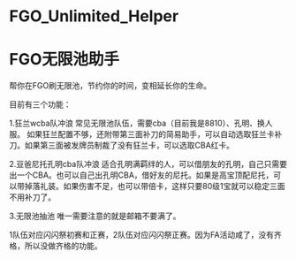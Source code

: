 # FGO_Unlimited_Helper
# FGO无限池助手

帮你在FGO刷无限池，节约你的时间，变相延长你的生命。


目前有三个功能：

1.狂兰wcba队冲浪
常见无限池队伍，需要cba（目前我是8810）、孔明、换人服。
如果狂兰配置不够，还附带第三面补刀的简易助手，可以自动选取狂兰卡补刀。如果第三面被发牌员制裁了没有狂兰卡，可以选取CBA红卡。

2.豆爸尼托孔明cba队冲浪
适合孔明满羁绊的人，可以借朋友的孔明，自己只需要出一个CBA。也可以自己出孔明CBA，借好友的尼托。如果是高宝顶配尼托，可以带掉落礼装。如果伤害不足，也可以带倍卡，这样只要80级1宝就可以稳定三面不用补刀了。

3.无限池抽池
唯一需要注意的就是邮箱不要满了。

1队伍对应闪闪祭初赛和正赛，2队伍对应闪闪祭正赛。因为FA活动咸了，没有齐格，所以没做齐格的功能。

